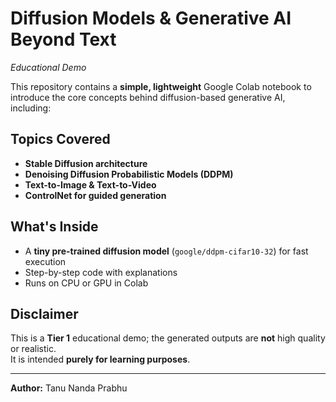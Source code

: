 # Diffusion Models & Generative AI Beyond Text
_Educational Demo_

This repository contains a **simple, lightweight** Google Colab notebook to introduce the core concepts behind diffusion-based generative AI, including:

## Topics Covered
- **Stable Diffusion architecture**
- **Denoising Diffusion Probabilistic Models (DDPM)**
- **Text-to-Image & Text-to-Video**
- **ControlNet for guided generation**

## What's Inside
- A **tiny pre-trained diffusion model** (`google/ddpm-cifar10-32`) for fast execution
- Step-by-step code with explanations
- Runs on CPU or GPU in Colab

## Disclaimer
This is a **Tier 1** educational demo; the generated outputs are **not** high quality or realistic.  
It is intended **purely for learning purposes**.

---

**Author:** Tanu Nanda Prabhu
